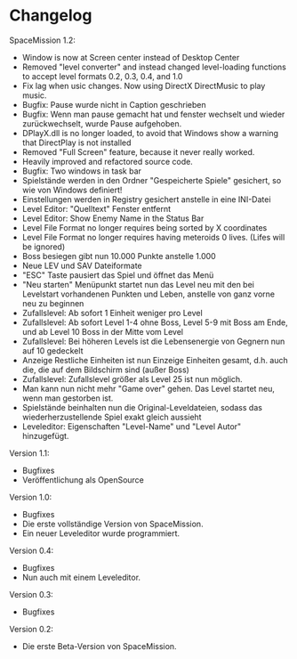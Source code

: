 # Changelog

SpaceMission 1.2:
- Window is now at Screen center instead of Desktop Center
- Removed "level converter" and instead changed level-loading functions to accept level formats 0.2, 0.3, 0.4, and 1.0
- Fix lag when usic changes. Now using DirectX DirectMusic to play music.
- Bugfix: Pause wurde nicht in Caption geschrieben
- Bugfix: Wenn man pause gemacht hat und fenster wechselt und wieder zurückwechselt, wurde Pause aufgehoben.
- DPlayX.dll is no longer loaded, to avoid that Windows show a warning that DirectPlay is not installed
- Removed "Full Screen" feature, because it never really worked.
- Heavily improved and refactored source code.
- Bugfix: Two windows in task bar
- Spielstände werden in den Ordner "Gespeicherte Spiele" gesichert, so wie von Windows definiert!
- Einstellungen werden in Registry gesichert anstelle in eine INI-Datei
- Level Editor: "Quelltext" Fenster entfernt
- Level Editor: Show Enemy Name in the Status Bar
- Level File Format no longer requires being sorted by X coordinates
- Level File Format no longer requires having meteroids 0 lives. (Lifes will be ignored)
- Boss besiegen gibt nun 10.000 Punkte anstelle 1.000
- Neue LEV und SAV Dateiformate
- "ESC" Taste pausiert das Spiel und öffnet das Menü
- "Neu starten" Menüpunkt startet nun das Level neu mit den bei Levelstart vorhandenen Punkten und Leben, anstelle von ganz vorne neu zu beginnen
- Zufallslevel: Ab sofort 1 Einheit weniger pro Level
- Zufallslevel: Ab sofort Level 1-4 ohne Boss, Level 5-9 mit Boss am Ende, und ab Level 10 Boss in der Mitte vom Level
- Zufallslevel: Bei höheren Levels ist die Lebensenergie von Gegnern nun auf 10 gedeckelt
- Anzeige Restliche Einheiten ist nun Einzeige Einheiten gesamt, d.h. auch die, die auf dem Bildschirm sind (außer Boss)
- Zufallslevel: Zufallslevel größer als Level 25 ist nun möglich.
- Man kann nun nicht mehr "Game over" gehen. Das Level startet neu, wenn man gestorben ist.
- Spielstände beinhalten nun die Original-Leveldateien, sodass das wiederherzustellende Spiel exakt gleich aussieht
- Leveleditor: Eigenschaften "Level-Name" und "Level Autor" hinzugefügt.

Version 1.1:
- Bugfixes
- Veröffentlichung als OpenSource

Version 1.0:
- Bugfixes
- Die erste vollständige Version von SpaceMission.
- Ein neuer Leveleditor wurde programmiert.

Version 0.4:
- Bugfixes
- Nun auch mit einem Leveleditor.

Version 0.3:
- Bugfixes

Version 0.2:
- Die erste Beta-Version von SpaceMission.
